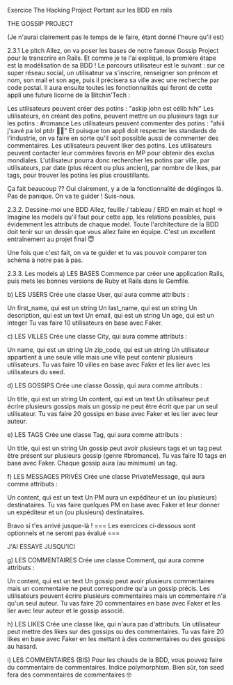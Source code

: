 Exercice The Hacking Project
Portant sur les BDD en rails

THE GOSSIP PROJECT

(Je n'aurai clairement pas le temps de le faire, étant donné l'heure qu'il est)

2.3.1 Le pitch
Allez, on va poser les bases de notre fameux Gossip Project pour le transcrire en Rails. Et comme je te l'ai expliqué, la première étape est la modélisation de sa BDD ! 
Le parcours utilisateur est le suivant : sur ce super réseau social, un utilisateur va s'inscrire, renseigner son prénom et nom, son mail et son age, puis il précisera sa ville avec une recherche par code postal. 
Il aura ensuite toutes les fonctionnalités qui feront de cette appli une future licorne de la Bitchin'Tech :

Les utilisateurs peuvent créer des potins : "askip john est célib hihi"
Les utilisateurs, en créant des potins, peuvent mettre un ou plusieurs tags sur les potins : #romance
Les utilisateurs peuvent commenter des potins : "ahiii j'savé pa lol ptdr 💁‍♂️"
Et puisque ton appli doit respecter les standards de l'industrie, on va faire en sorte qu'il soit possible aussi de commenter des commentaires.
Les utilisateurs peuvent liker des potins.
Les utilisateurs peuvent contacter leur commères favoris en MP pour obtenir des exclus mondiales.
L'utilisateur pourra donc rechercher les potins par ville, par utilisateurs, par date (plus récent ou plus ancien), par nombre de likes, par tags, pour trouver les potins les plus croustillants.

Ça fait beaucoup ?? Oui clairement, y a de la fonctionnalité de déglingos là. Pas de panique. On va te guider ! Suis-nous.

2.3.2. Dessine-moi une BDD
Allez, feuille / tableau / ERD en main et hop! => Imagine les models qu'il faut pour cette app, les relations possibles, puis évidemment les attributs de chaque model. Toute l'architecture de la BDD doit tenir sur un dessin que vous allez faire en équipe. C'est un excellent entraînement au projet final 😇

Une fois que c'est fait, on va te guider et tu vas pouvoir comparer ton schéma à notre pas à pas.

2.3.3. Les models
a) LES BASES
Commence par créer une application Rails, puis mets les bonnes versions de Ruby et Rails dans le Gemfile.

b) LES USERS
Crée une classe User, qui aura comme attributs :

Un first_name, qui est un string
Un last_name, qui est un string
Un description, qui est un text
Un email, qui est un string
Un age, qui est un integer
Tu vas faire 10 utilisateurs en base avec Faker.

c) LES VILLES
Crée une classe City, qui aura comme attributs :

Un name, qui est un string
Un zip_code, qui est un string
Un utilisateur appartient à une seule ville mais une ville peut contenir plusieurs utilisateurs. 
Tu vas faire 10 villes en base avec Faker et les lier avec les utilisateurs du seed.

d) LES GOSSIPS
Crée une classe Gossip, qui aura comme attributs :

Un title, qui est un string
Un content, qui est un text
Un utilisateur peut écrire plusieurs gossips mais un gossip ne peut être écrit que par un seul utilisateur. 
Tu vas faire 20 gossips en base avec Faker et les lier avec leur auteur.

e) LES TAGS
Crée une classe Tag, qui aura comme attributs :

Un title, qui est un string
Un gossip peut avoir plusieurs tags et un tag peut être présent sur plusieurs gossip (genre #bromance). 
Tu vas faire 10 tags en base avec Faker. Chaque gossip aura (au minimum) un tag.

f) LES MESSAGES PRIVÉS
Crée une classe PrivateMessage, qui aura comme attributs :

Un content, qui est un text
Un PM aura un expéditeur et un (ou plusieurs) destinataires. 
Tu vas faire quelques PM en base avec Faker et leur donner un expéditeur et un (ou plusieurs) destinataires.

Bravo si t'es arrivé jusque-là ! 
=== Les exercices ci-dessous sont optionnels et ne seront pas évalué ===

J'AI ESSAYE JUSQU'ICI






g) LES COMMENTAIRES
Crée une classe Comment, qui aura comme attributs :

Un content, qui est un text
Un gossip peut avoir plusieurs commentaires mais un commentaire ne peut correspondre qu'a un gossip précis. 
Les utilisateurs peuvent écrire plusieurs commentaires mais un commentaire n'a qu'un seul auteur. 
Tu vas faire 20 commentaires en base avec Faker et les lier avec leur auteur et le gossip associé.

h) LES LIKES
Crée une classe like, qui n'aura pas d'attributs. 
Un utilisateur peut mettre des likes sur des gossips ou des commentaires. 
Tu vas faire 20 likes en base avec Faker en les mettant à des commentaires ou des gossips au hasard.

i) LES COMMENTAIRES (BIS)
Pour les chauds de la BDD, vous pouvez faire du commentaire de commentaires. Indice polymorphism. Bien sûr, ton seed fera des commentaires de commentaires 🤓

